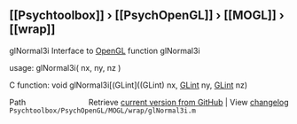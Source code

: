 ## [[Psychtoolbox]] &#8250; [[PsychOpenGL]] &#8250; [[MOGL]] &#8250; [[wrap]]

glNormal3i  Interface to [OpenGL](OpenGL) function glNormal3i  
  
usage:  glNormal3i( nx, ny, nz )  
  
C function:  void glNormal3i[(GLint]((GLint) nx, [GLint](GLint) ny, [GLint](GLint) nz)  




<div class="code_header" style="text-align:right;">
  <span style="float:left;">Path&nbsp;&nbsp;</span> <span class="counter">Retrieve <a href=
  "https://raw.github.com/Psychtoolbox-3/Psychtoolbox-3/beta/Psychtoolbox/PsychOpenGL/MOGL/wrap/glNormal3i.m">current version from GitHub</a> | View <a href=
  "https://github.com/Psychtoolbox-3/Psychtoolbox-3/commits/beta/Psychtoolbox/PsychOpenGL/MOGL/wrap/glNormal3i.m">changelog</a></span>
</div>
<div class="code">
  <code>Psychtoolbox/PsychOpenGL/MOGL/wrap/glNormal3i.m</code>
</div>

